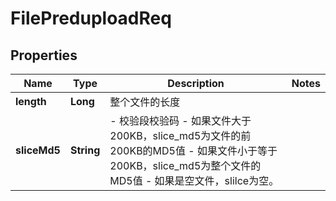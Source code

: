 # FilePreduploadReq

## Properties
Name | Type | Description | Notes
------------ | ------------- | ------------- | -------------
**length** | **Long** | 整个文件的长度 | 
**sliceMd5** | **String** | - 校验段校验码 - 如果文件大于200KB，slice_md5为文件的前200KB的MD5值 - 如果文件小于等于200KB，slice_md5为整个文件的MD5值 - 如果是空文件，slilce为空。 | 
